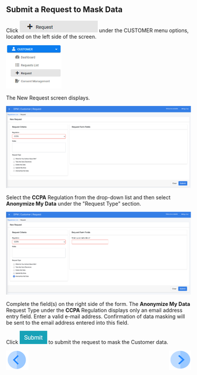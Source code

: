 ## Submit a Request to Mask Data

Click ![image](../images/Customer_Request.jpg) under the CUSTOMER menu options, located on the left side of the screen. 

<img src="../images/Customer_Request_LeftPanel.png" width="30%" height="30%">

The New Request screen displays.

![image](../images/Customer_Request_Landing.png)

Select the **CCPA** Regulation from the drop-down list and then select **Anonymize My Data** under the "Request Type" section.

![image](../images/05_1_Masking_AnonMyData.png)

Complete the field(s) on the right side of the form. The **Anonymize My Data** Request Type under the **CCPA** Regulation displays only an email address entry field. Enter a valid e-mail address. Confirmation of data masking will be sent to the email address entered into this field.  

Click ![image](../images/06_ICON_Submit.jpg) to submit the request to mask the Customer data.



[![Previous](../images/Previous.png)]( 03_03_Masking_Login.md)[<img align="right" width="60" height="54" src="../images/Next.png">](03_05_Masking_Ensure_Marked_Complete.md)
